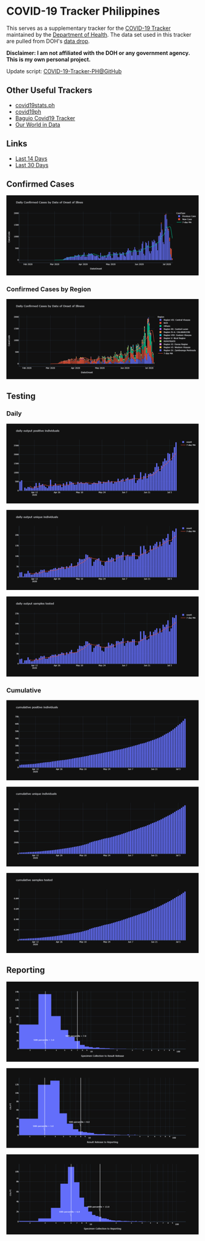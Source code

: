 # COVID-19 Tracker Philippines

This serves as a supplementary tracker for the [COVID-19 Tracker](https://www.doh.gov.ph/covid19tracker) maintained by the [Department of Health](https://www.doh.gov.ph/). The data set used in this tracker are pulled from DOH's [data drop](https://drive.google.com/drive/folders/1ZPPcVU4M7T-dtRyUceb0pMAd8ickYf8o).

**Disclaimer: I am not affiliated with the DOH or any government agency. This is my own personal project.**

Update script: [COVID-19-Tracker-PH@GitHub](https://github.com/donfiguerres/COVID-19-Tracker-PH)

## Other Useful Trackers
* [covid19stats.ph](https://covid19stats.ph/)
* [covid19ph](https://covid19ph.com/)
* [Baguio Covid19 Tracker](http://endcov19.baguio.gov.ph/)
* [Our World in Data](https://ourworldindata.org/coronavirus-data-explorer)

## Links

* [Last 14 Days](Last-14-Days.md)
* [Last 30 Days](Last-30-Days.md)

## Confirmed Cases
![DateOnset](images/DateOnset.png)

### Confirmed Cases by Region
![DateOnsetByRegion](images/DateOnsetByRegion.png)

## Testing

### Daily
![test_daily_output_positive_individuals](images/daily_output_positive_individuals.png)

![test_daily_output_unique_individuals](images/daily_output_unique_individuals.png)

![test_daily_output_samples_tested](images/daily_output_samples_tested.png)

### Cumulative
![cumulative_positive_individuals](images/cumulative_positive_individuals.png)

![cumulative_unique_individuals](images/cumulative_unique_individuals.png)

![cumulative_samples_tested](images/cumulative_samples_tested.png)


## Reporting
![SpecimenToRelease](images/SpecimenToRelease.png)

![ReleaseToRepConf](images/ReleaseToRepConf.png)

![SpecimenToRepConf](images/SpecimenToRepConf.png)